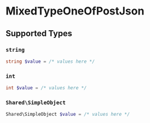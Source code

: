 # MixedTypeOneOfPostJson


## Supported Types

### `string`

```php
string $value = /* values here */
```

### `int`

```php
int $value = /* values here */
```

### `Shared\SimpleObject`

```php
Shared\SimpleObject $value = /* values here */
```


